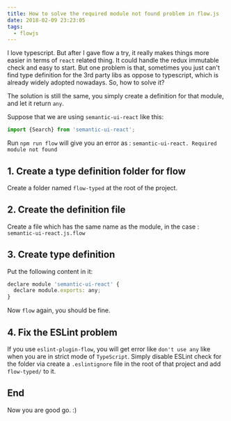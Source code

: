 ```yaml
---
title: How to solve the required module not found problem in flow.js
date: 2018-02-09 23:23:05
tags:
  - flowjs
---
```


I love typescript. But after I gave flow a try, it really makes things more easier in terms of `react` related thing. It could handle the redux immutable check and easy to start. But one problem is that, sometimes you just can't find type definition for the 3rd party libs as oppose to typescript, which is already widely adopted nowadays. So, how to solve it?

<!--more-->

The solution is still the same, you simply create a definition for that module, and let it return `any`.

Suppose that we are using `semantic-ui-react` like this:

```javascript
import {Search} from 'semantic-ui-react';
```

Run `npm run flow` will give you an error as : `semantic-ui-react. Required module not found`

## 1. Create a type definition folder for flow

Create a folder named `flow-typed` at the root of the project.

## 2. Create the definition file

Create a file which has the same name as the module, in the case : `semantic-ui-react.js.flow`

## 3. Create type definition

Put the following content in it:

```javascript
declare module 'semantic-ui-react' {
  declare module.exports: any;
}
```

Now `flow` again, you should be fine.

## 4. Fix the ESLint problem

If you use `eslint-plugin-flow`, you will get error like `don't use any` like when you are in strict mode of `TypeScript`. Simply disable ESLint check for the folder via create a `.eslintignore` file in the root of that project and add `flow-typed/` to it.

## End

Now you are good go. :)